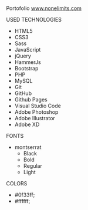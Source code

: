 #
Portofolio www.nonelimits.com



USED TECHNOLOGIES

  * HTML5
  * CSS3
  * Sass
  * JavaScript
  * jQuery
  * HammerJs
  * Bootstrap
  * PHP
  * MySQL
  * Git
  * GitHub
  * Github Pages
  * Visual Studio Code
  * Adobe Photoshop
  * Adobe Illustrator
  * Adobe XD



  FONTS
  * montserrat 
    * Black
     * Bold
      * Regular
       * Light
        

  COLORS 
   * #0f33ff;
   * #ffffff;
     